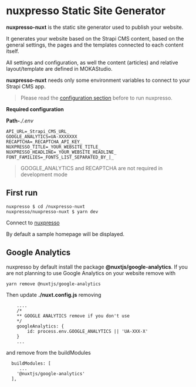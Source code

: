 # nuxpresso Static Site Generator

**nuxpresso-nuxt** is the static site generator used to publish your website. 

It generates your website based on the Strapi CMS content, based on the general settings, the pages and the templates connected to each content itself.

All settings and configuration, as well the content (articles) and relative layout/template are defined in MOKAStudio.

**nuxpresso-nuxt** needs only some environment variables to connect to your Strapi CMS app.

> Please read the [configuration section](/guide/configuration.html#nuxpresso) before to run nuxpresso.

**Required configuration**

**Path-***./.env*

```
API_URL=_Strapi_CMS_URL_
GOOGLE_ANALYTICS=UA-XXXXXXX
RECAPTCHA=_RECAPTCHA_API_KEY_
NUXPRESSO_TITLE=_YOUR_WEBSITE_TITLE_
NUXPRESSO_HEADLINE=_YOUR_WEBSITE_HEADLINE_
FONT_FAMILIES=_FONTS_LIST_SEPARATED_BY_|_
```

> GOOGLE_ANALYTICS and RECAPTCHA are not required in development mode


## First run

```
nuxpresso $ cd /nuxpresso-nuxt
nuxpresso/nuxpresso-nuxt $ yarn dev
```

Connect to [nuxpresso](http://localhost:3000)

By default a sample homepage will be displayed.


## Google Analytics

nuxpresso by default install the package **@nuxtjs/google-analytics**.
If you are not planning to use Google Analytics on your website remove with

```
yarn remove @nuxtjs/google-analytics
```

Then update **./nuxt.config.js** removing 

```
    ....
    /*
    ** GOOGLE ANALYTICS remove if you don't use
    */
    googleAnalytics: {
        id: process.env.GOOGLE_ANALYTICS || 'UA-XXX-X'
    }
    ...
```

and remove from the buildModules


```
  buildModules: [
     ...
    '@nuxtjs/google-analytics'
  ],
```
